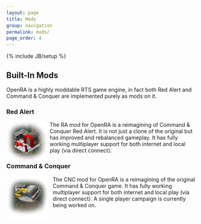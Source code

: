 ```yaml
---
layout: page
title: Mods
group: navigation
permalink: mods/
page_order: 4
---
```

{% include JB/setup %}

## Built-In Mods

OpenRA is a highly moddable RTS game engine, in fact both Red Alert and Command & Conquer are implemented purely as mods on it.

<h3 style="clear: both;">Red Alert</h3>

<div style="float: left; padding-right: 10px"><img src="/assets/themes/openra/images/mod_ra.png" alt="RA" width="105" height="105" title=""/></div>

The RA mod for OpenRA is a reimagining of Command & Conquer Red Alert. It is not just a clone of the original but has improved and rebalanced gameplay. It has fully working multiplayer support for both internet and local play (via direct connect).

<h3 style="clear: both;">Command &amp; Conquer</h3>

<div style="float: left; padding-right: 10px"><img src="/assets/themes/openra/images/mod_cnc.png" alt="CNC" width="113" height="113" title=""/></div>

The CNC mod for OpenRA is a reimagining of the original Command & Conquer game. It has fully working multiplayer support for both internet and local play (via direct connect). A single player campaign is currently being worked on.
